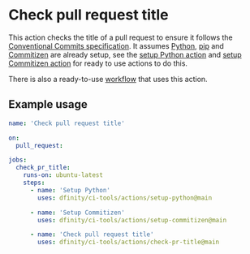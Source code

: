 # Check pull request title

This action checks the title of a pull request to ensure it follows the [Conventional Commits specification](https://www.conventionalcommits.org/en/v1.0.0/). It assumes [Python](https://www.python.org/), [pip](https://pip.pypa.io/en/stable/) and [Commitizen](https://commitizen-tools.github.io/commitizen/) are already setup, see the [setup Python action](../setup-python/README.md) and [setup Commitizen action](../setup-commitizen/README.md) for ready to use actions to do this.

There is also a ready-to-use [workflow](../../workflows/check-pr-title/README.md) that uses this action.

## Example usage

```yaml
name: 'Check pull request title'

on:
  pull_request:

jobs:
  check_pr_title:
    runs-on: ubuntu-latest
    steps:
      - name: 'Setup Python'
        uses: dfinity/ci-tools/actions/setup-python@main

      - name: 'Setup Commitizen'
        uses: dfinity/ci-tools/actions/setup-commitizen@main

      - name: 'Check pull request title'
        uses: dfinity/ci-tools/actions/check-pr-title@main
```
